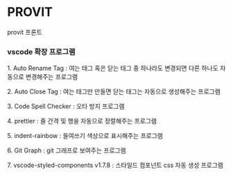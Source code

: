 # PROVIT

<p>provit 프론트</p>

### vscode 확장 프로그램

<p>1. Auto Rename Tag : 여는 태그 혹은 닫는 태그 중 하나라도 변경되면 다른 하나도 자동으로 변경해주는 프로그램</p>
<p>2. Auto Close Tag : 여는 태그만 만들면 닫는 태그는 자동으로 생성해주는 프로그램</p>
<p>3. Code Spell Checker : 오타 방지 프로그램</p>
<p>4. prettier : 줄 간격 및 행을 자동으로 정렬해주는 프로그램</p>
<p>5. indent-rainbow : 들여쓰기 색상으로 표시해주는 프로그램 </p>
<p>6. Git Graph : git 그래프로 보여주는 프로그램 </p>
<p>7. vscode-styled-components v1.7.8 : 스타일드 컴포넌트 css 자동 생성 프로그램 </p>
